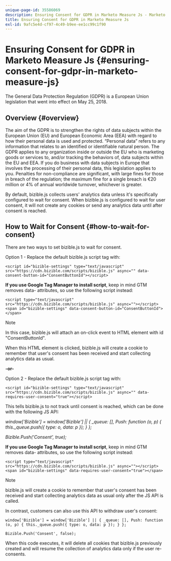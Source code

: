 ```yaml
---
unique-page-id: 35586069
description: Ensuring Consent for GDPR in Marketo Measure Js - Marketo Measure - Product Documentation
title: Ensuring Consent for GDPR in Marketo Measure Js
exl-id: 9afc5e4d-cf97-4c49-b9ee-ee1cc99c1f90
---
```

# Ensuring Consent for GDPR in Marketo Measure Js {#ensuring-consent-for-gdpr-in-marketo-measure-js}

The General Data Protection Regulation (GDPR) is a European Union legislation that went into effect on May 25, 2018.

## Overview {#overview}

The aim of the GDPR is to strengthen the rights of data subjects within the European Union (EU) and European Economic Area (EEA) with regard to how their personal data is used and protected. “Personal data” refers to any information that relates to an identified or identifiable natural person. The GDPR applies to any organization inside or outside the EU who is marketing goods or services to, and/or tracking the behaviors of, data subjects within the EU and EEA. If you do business with data subjects in Europe that involves the processing of their personal data, this legislation applies to you. Penalties for non-compliance are significant, with large fines for those in breach of the regulation; the maximum fine for a single breach is €20 million or 4% of annual worldwide turnover, whichever is greater.

By default, bizible.js collects users' analytics data unless it's specifically configured to wait for consent. When bizible.js is configured to wait for user consent, it will not create any cookies or send any analytics data until after consent is reached.

## How to Wait for Consent {#how-to-wait-for-consent}

There are two ways to set bizible.js to wait for consent.

Option 1 - Replace the default bizible.js script tag with:

`<script id="bizible-settings" type="text/javascript" src="https://cdn.bizible.com/scripts/bizible.js" async="" data-consent-button-id="ConsentButtonId"></script>`

**If you use Google Tag Manager to install script**, keep in mind GTM removes data- attributes, so use the following script instead:

`<script type="text/javascript" src="https://cdn.bizible.com/scripts/bizible.js" async=""></script>`
`<span id="bizible-settings" data-consent-button-id="ConsentButtonId"></span>`

>[!NOTE]
>
>In this case, bizible.js will attach an on-click event to HTML element with id "ConsentButtonId".

When this HTML element is clicked, bizible.js will create a cookie to remember that user's consent has been received and start collecting analytics data as usual.

**-or-**

Option 2 - Replace the default bizible.js script tag with:

`<script id="bizible-settings" type="text/javascript" src="https://cdn.bizible.com/scripts/bizible.js" async="" data-requires-user-consent="true"></script>`

This tells bizible.js to not track until consent is reached, which can be done with the following JS API:

*window['Bizible'] = window['Bizible'] || { _queue: [], Push: function (o, p) { this._queue.push({ type: o, data: p }); } };*

*Bizible.Push('Consent', true);*

**If you use Google Tag Manager to install script**, keep in mind GTM removes data- attributes, so use the following script instead:

`<script type="text/javascript" src="https://cdn.bizible.com/scripts/bizible.js" async=""></script>`
`<span id="bizible-settings" data-requires-user-consent="true"></span>`

>[!NOTE]
>
>bizible.js will create a cookie to remember that user's consent has been received and start collecting analytics data as usual only after the JS API is called.

In contrast, customers can also use this API to withdraw user's consent:

`window['Bizible'] = window['Bizible'] || { _queue: [], Push: function (o, p) { this._queue.push({ type: o, data: p }); } };`

`Bizible.Push('Consent', false);`

When this code executes, it will delete all cookies that bizible.js previously created and will resume the collection of analytics data only if the user re-consents.

